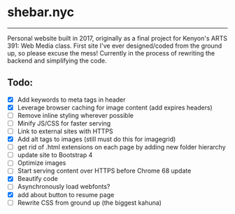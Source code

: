 # shebar.nyc
---
Personal website built in 2017, originally as a final project for Kenyon's ARTS 391: Web Media class. First site I've ever designed/coded from the ground up, so please excuse the mess! Currently in the process of rewriting the backend and simplifying the code.  

## Todo:
- [x] Add keywords to meta tags in header
- [x] Leverage browser caching for image content (add expires headers)
- [ ] Remove inline styling wherever possible
- [ ] Minify JS/CSS for faster serving
- [ ] Link to external sites with HTTPS
- [x] Add alt tags to images (still must do this for imagegrid)
- [ ] get rid of .html extensions on each page by adding new folder hierarchy
- [ ] update site to Bootstrap 4
- [ ] Optimize images
- [ ] Start serving content over HTTPS before Chrome 68 update
- [x] Beautify code
- [ ] Asynchronously load webfonts?
- [x] add about button to resume page
- [ ] Rewrite CSS from ground up (the biggest kahuna)
